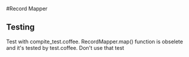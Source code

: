 #Record Mapper

## Testing

Test with compite_test.coffee. RecordMapper.map() function is obselete and it's tested by test.coffee. Don't use that test
